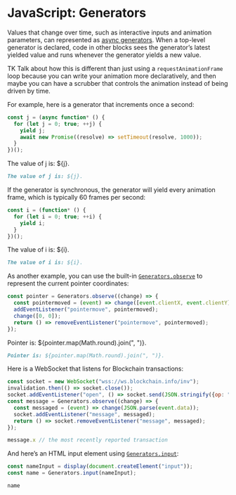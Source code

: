 # JavaScript: Generators

Values that change over time, such as interactive inputs and animation parameters, can represented as [async generators](https://developer.mozilla.org/en-US/docs/Web/JavaScript/Reference/Global_Objects/Generator). When a top-level generator is declared, code in other blocks sees the generator’s latest yielded value and runs whenever the generator yields a new value.

TK Talk about how this is different than just using a `requestAnimationFrame` loop because you can write your animation more declaratively, and then maybe you can have a scrubber that controls the animation instead of being driven by time.

For example, here is a generator that increments once a second:

```js echo
const j = (async function* () {
  for (let j = 0; true; ++j) {
    yield j;
    await new Promise((resolve) => setTimeout(resolve, 1000));
  }
})();
```

The value of j is: ${j}.

```md
The value of j is: ${j}.
```

If the generator is synchronous, the generator will yield every animation frame, which is typically 60 frames per second:

```js echo
const i = (function* () {
  for (let i = 0; true; ++i) {
    yield i;
  }
})();
```

The value of i is: ${i}.

```md
The value of i is: ${i}.
```

As another example, you can use the built-in [`Generators.observe`](<../lib/generators#generators.observe(change)>) to represent the current pointer coordinates:

```js echo
const pointer = Generators.observe((change) => {
  const pointermoved = (event) => change([event.clientX, event.clientY]);
  addEventListener("pointermove", pointermoved);
  change([0, 0]);
  return () => removeEventListener("pointermove", pointermoved);
});
```

Pointer is: ${pointer.map(Math.round).join(", ")}.

```md
Pointer is: ${pointer.map(Math.round).join(", ")}.
```

Here is a WebSocket that listens for Blockchain transactions:

```js echo
const socket = new WebSocket("wss://ws.blockchain.info/inv");
invalidation.then(() => socket.close());
socket.addEventListener("open", () => socket.send(JSON.stringify({op: "unconfirmed_sub"})));
const message = Generators.observe((change) => {
  const messaged = (event) => change(JSON.parse(event.data));
  socket.addEventListener("message", messaged);
  return () => socket.removeEventListener("message", messaged);
});
```

```js echo
message.x // the most recently reported transaction
```

And here’s an HTML input element using [`Generators.input`](<../lib/generators#generators.input(element)>):

```js echo
const nameInput = display(document.createElement("input"));
const name = Generators.input(nameInput);
```

```js echo
name
```
